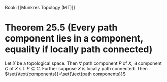 Book: [[Munkres Topology (MT)]]
# Theorem 25.5 (Every path component lies in a component, equality if locally path connected)
Let $X$ be a topological space.
Then $\forall$ path component $P$ of $X$, $\exists$ component $C$ of $X$ s.t. $P\subseteq C$.
Further suppose $X$ is locally path connected.
Then $\set{\text{components}}=\set{\text{path components}}$